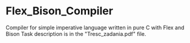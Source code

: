# Flex_Bison_Compiler
Compiler for simple imperative language written in pure C with Flex and Bison
Task description is in the "Tresc_zadania.pdf" file.
